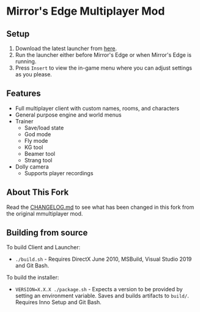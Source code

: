 # Mirror's Edge Multiplayer Mod

## Setup

1. Download the latest launcher from <a href="https://github.com/Toyro98/mmultiplayer/releases">here</a>.
2. Run the launcher either before Mirror's Edge or when Mirror's Edge is running.
3. Press `Insert` to view the in-game menu where you can adjust settings as you please.

## Features

- Full multiplayer client with custom names, rooms, and characters
- General purpose engine and world menus
- Trainer
    - Save/load state
    - God mode
    - Fly mode
    - KG tool
    - Beamer tool
    - Strang tool
- Dolly camera
    - Supports player recordings

## About This Fork

Read the <a href="https://github.com/Toyro98/mmultiplayer/blob/main/CHANGELOG.md">CHANGELOG.md</a> to see what has been changed in this fork from the original mmultiplayer mod.

## Building from source

To build Client and Launcher:
- `./build.sh` - Requires DirectX June 2010, MSBuild, Visual Studio 2019 and Git Bash.

To build the installer:
- `VERSION=X.X.X ./package.sh` - Expects a version to be provided by setting an environment variable. Saves and builds artifacts to `build/`. Requires Inno Setup and Git Bash.
